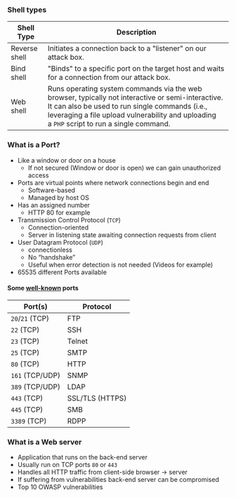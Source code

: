 ### Shell types
| Shell Type    | Description                                                                                                                                                                                                                                       |    
| ------------- | ------------------------------------------------------------------------------------------------------------------------------------------------------------------------------------------------------------------------------------------------- | 
| Reverse shell | Initiates a connection back to a "listener" on our attack box.                                                                                                                                                                                    |     |
| Bind shell    | "Binds" to a specific port on the target host and waits for a connection from our attack box.                                                                                                                                                     |     |
| Web shell     | Runs operating system commands via the web browser, typically not interactive or semi-interactive. It can also be used to run single commands (i.e., leveraging a file upload vulnerability and uploading a `PHP` script to run a single command.      |

### What is a Port?
* Like a window or door on a house 
	* If not secured (Window or door is open) we can gain unauthorized access
* Ports are virtual points where network connections begin and end
	* Software-based
	* Managed by host OS
* Has an assigned number
	* HTTP 80 for example
* Transmission Control Protocol (`TCP`)
	* Connection-oriented
	* Server in listening state awaiting connection requests from client
* User Datagram Protocol (`UDP`)
	*  connectionless
	* No “handshake”
	* Useful when error detection is not needed (Videos for example)
* 65535 different Ports available

#### Some [well-known](https://packetlife.net/media/library/23/common-ports.pdf) ports
| Port(s)         | Protocol        |
| --------------- | --------------- |
| `20`/`21` (TCP) | FTP             |
| `22` (TCP)      | SSH             |
| `23` (TCP)      | Telnet          |
| `25` (TCP)      | SMTP            |
| `80` (TCP)      | HTTP            |
| `161` (TCP/UDP) | SNMP            |
| `389` (TCP/UDP) | LDAP            |
| `443` (TCP)     | SSL/TLS (HTTPS) |
| `445` (TCP)     | SMB             |
| `3389` (TCP)    | RDPP            |

### What is a Web server
* Application that runs on the back-end server
* Usually run on TCP ports `80` or `443`
* Handles all HTTP traffic from client-side browser → server
* If suffering from vulnerabilities back-end server can be compromised 
* Top 10 OWASP vulnerabilities